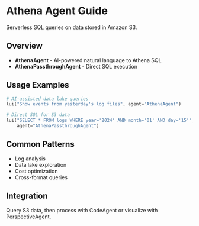 # Athena Agent Guide

Serverless SQL queries on data stored in Amazon S3.

## Overview

- **AthenaAgent** - AI-powered natural language to Athena SQL
- **AthenaPassthroughAgent** - Direct SQL execution

## Usage Examples

```python
# AI-assisted data lake queries
lui("Show events from yesterday's log files", agent="AthenaAgent")

# Direct SQL for S3 data
lui("SELECT * FROM logs WHERE year='2024' AND month='01' AND day='15'", 
    agent="AthenaPassthroughAgent")
```

## Common Patterns

- Log analysis
- Data lake exploration
- Cost optimization
- Cross-format queries

## Integration

Query S3 data, then process with CodeAgent or visualize with PerspectiveAgent.